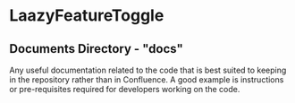 # LaazyFeatureToggle

## Documents Directory - "docs"

Any useful documentation related to the code that is best suited to keeping in 
the repository rather than in Confluence. A good example is instructions or 
pre-requisites required for developers working on the code.

